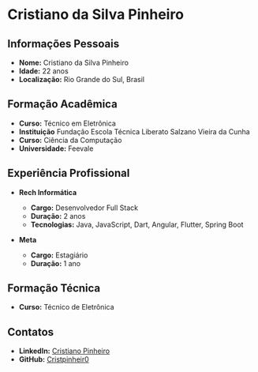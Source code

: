 # Cristiano da Silva Pinheiro

## Informações Pessoais
- **Nome:** Cristiano da Silva Pinheiro
- **Idade:** 22 anos
- **Localização:** Rio Grande do Sul, Brasil

## Formação Acadêmica
- **Curso:** Técnico em Eletrônica
- **Instituição** Fundação Escola Técnica Liberato Salzano Vieira da Cunha
- **Curso:** Ciência da Computação
- **Universidade:** Feevale

## Experiência Profissional
- **Rech Informática**
  - **Cargo:** Desenvolvedor Full Stack
  - **Duração:** 2 anos
  - **Tecnologias:** Java, JavaScript, Dart, Angular, Flutter, Spring Boot

- **Meta**
  - **Cargo:** Estagiário
  - **Duração:** 1 ano

## Formação Técnica
- **Curso:** Técnico de Eletrônica

## Contatos
- **LinkedIn:** [Cristiano Pinheiro](https://www.linkedin.com/in/cristiano-pinheiro-b980961b7/)
- **GitHub:** [Cristpinheir0](https://github.com/Cristpinheir0)